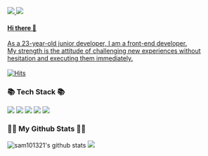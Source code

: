 <!-- ![header](https://capsule-render.vercel.app/api?type=waving&color=6DA9E4&height=200&section=header&text=WELCOME%20&fontSize=50&fontAlignY=40&fontColor=FFFFFF)


 -->
 
<a href="https://https://velog.io/@sam101321"><img src="https://img.shields.io/badge/Blog-000000?style=flat-square&logo=Velog&logoColor=white"/> <a href=https://mail.google.com /><img src="https://img.shields.io/badge/sam010321@gmail.com-E34F26?style=flat-square&logo=gmail&logoColor=white"/> 

#### Hi there 👋

As a 23-year-old junior developer, I am a front-end developer.<br />
My strength is the attitude of challenging new experiences without hesitation and executing them immediately.
<br />
<br />
[![Hits](https://hits.seeyoufarm.com/api/count/incr/badge.svg?url=https%3A%2F%2Fgithub.com%2Fsam101321%2Fhit-counter&count_bg=%2379C83D&title_bg=%23555555&icon=&icon_color=%23E7E7E7&title=hits&edge_flat=false)](https://hits.seeyoufarm.com)
<br />
### 📚 Tech Stack 📚

<img src="https://img.shields.io/badge/HTML-E34F26?style=flat-square&logo=html5&logoColor=white"/> <img src="https://img.shields.io/badge/CSS-1572B6?style=flat-square&logo=CSS3&logoColor=white"/> <img src="https://img.shields.io/badge/JavaScript-F7DF1E?style=flat-square&logo=JavaScript&logoColor=black"/> <img src="https://img.shields.io/badge/TypeScript-3178C6?style=flat-square&logo=TypeScript&logoColor=white"/> <img src="https://img.shields.io/badge/React-61DAFB?style=flat-square&logo=React&logoColor=white"> 

<!-- <img src="https://img.shields.io/badge/Python-3776AB?style=flat-square&logo=Python&logoColor=white"> <img src="https://img.shields.io/badge/Django-092E20?style=flat-square&logo=Django&logoColor=white"> <img src="https://img.shields.io/badge/MySQL-4479A1?style=flat-square&logo=MySQL&logoColor=white">  <img src="https://img.shields.io/badge/AmazonAWS-232F3E?style=flat-square&logo=amazonaws&logoColor=white"> -->




<h3 align="left">👩‍💻 My Github Stats 👩‍💻</h3>

<div align="left">
<!--  <a href="s">
  <img src="https://github-readme-stats.vercel.app/api?username=sam101321&theme=tokyonight&show_icons=true" width="42%" />
</a>
 <a href="s">
  <img src="https://github-readme-stats.vercel.app/api/top-langs/?username=sam101321&exclude_repo=dkssud8150.github.io&layout=compact&theme=tokyonight" />
</a> -->


![sam101321's github stats](https://github-readme-stats.vercel.app/api?username=sam101321&show_icons=true)
<img src="https://github-readme-stats.vercel.app/api/top-langs/?username=sam101321&layout=compact">

</div>
